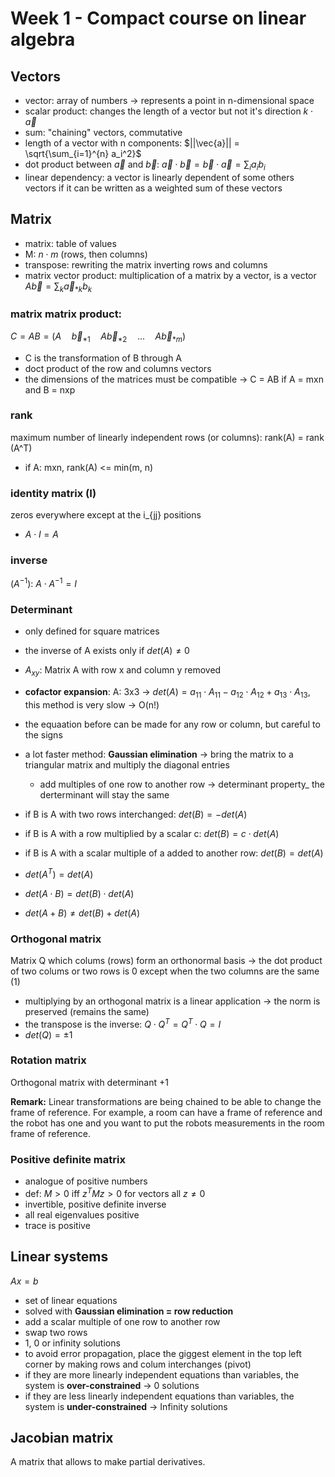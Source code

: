 # Week 1 - Compact course on linear algebra

## Vectors

- vector: array of numbers -> represents a point in n-dimensional space
- scalar product: changes the length of a vector but not it's direction $k \cdot \vec{a}$
- sum: "chaining" vectors, commutative
- length of a vector with n components: $||\vec{a}|| = \sqrt{\sum_{i=1}^{n} a_i^2}$
- dot product between $\vec{a}$ and $\vec{b}$: $\vec{a} \cdot \vec{b} = \vec{b} \cdot \vec{a} = \sum_{i} a_i b_i$
- linear dependency: a vector is linearly dependent of some others vectors if it can be written as a weighted sum of these vectors

## Matrix

- matrix: table of values
- M: $n \cdot m$ (rows, then columns)
- transpose: rewriting the matrix inverting rows and columns
- matrix vector product: multiplication of a matrix by a vector, is a vector  
  $A \vec{b} = \sum_k \vec{a}_{*k} b_k$

### matrix matrix product: 
$C = AB = (A \quad \vec{b}_{*1} \quad A \vec{b}_{*2} \quad ... \quad A \vec{b}_{*m})$  

  - C is the transformation of B through A
  - doct product of the row and columns vectors
  - the dimensions of the matrices must be compatible -> C = AB if A = mxn and B = nxp

### rank
maximum number of linearly independent rows (or columns): rank(A) = rank (A^T)
  - if A: mxn, rank(A) <= min(m, n) 

### identity matrix (I)
zeros everywhere except at the i\_{jj} positions
  - $A \cdot I = A$ 
  

### inverse 
($A^{-1}$): $A \cdot A^{-1} = I$

### Determinant
- only defined for square matrices
- the inverse of A exists only if $det(A) \neq 0$
- $A_{xy}$: Matrix A with row x and column y removed
- __cofactor expansion__: A: 3x3 -> $det(A) = a_{11} \cdot A_{11} - a_{12} \cdot A_{12} + a_{13} \cdot A_{13}$, this method is very slow -> O(n!)
- the equaation before can be made for any row or column, but careful to the signs
- a lot faster method: __Gaussian elimination__ -> bring the matrix to a triangular matrix and multiply the diagonal entries
  - add multiples of one row to another row -> determinant property_ the derterminant will stay the same

- if B is A with two rows interchanged: $det(B) = -det(A)$
- if B is A with a row multiplied by a scalar c: $det(B) = c \cdot det(A)$
- if B is A with a scalar multiple of a added to another row: $det(B) = det(A)$
- $det(A^T) = det(A)$
- $det(A \cdot B) = det(B) \cdot det(A)$
- $det(A + B) \neq det(B) + det(A)$

### Orthogonal matrix
Matrix Q which colums (rows) form an orthonormal basis -> the dot product of two colums or two rows is 0 except when the two columns are the same (1)
- multiplying by an orthogonal matrix is a linear application -> the norm is preserved (remains the same)
- the transpose is the inverse: $Q \cdot Q^T = Q^T \cdot Q = I$
- $det(Q) = \pm 1$

### Rotation matrix
Orthogonal matrix with determinant +1

__Remark:__ Linear transformations are being chained to be able to change the frame of reference. For example, 
a room can have a frame of reference and the robot has one and you want to put the robots measurements in the room frame of reference.

### Positive definite matrix
- analogue of positive numbers
- def: $M>0$ iff $z^T M z > 0$ for vectors all $z \neq 0$
- invertible, positive definite inverse
- all real eigenvalues positive
- trace is positive

## Linear systems

$Ax = b$
- set of linear equations
- solved with __Gaussian elimination = row reduction__
 - add a scalar multiple of one row to another row
 - swap two rows
 - 1, 0 or infinity solutions
 - to avoid error propagation, place the giggest element in the top left corner by making rows and colum interchanges (pivot)
 - if they are more linearly independent equations than variables, the system is __over-constrained__ -> 0 solutions
 - if they are less linearly independent equations than variables, the system is __under-constrained__ -> Infinity solutions

## Jacobian matrix

A matrix that allows to make partial derivatives.